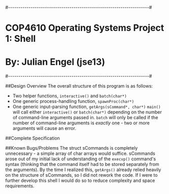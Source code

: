 #---------------------------------------------------------------------#
# COP4610 Operating Systems Project 1: Shell
# By: Julian Engel (jse13)
#---------------------------------------------------------------------#

##Design Overview
The overall structure of this program is as follows:
- Two helper functions, `interactive()` and `batch(char*)`
- One generic process-handling function, `spawnProc(char*)`
- One generic input-parsing function, `getArgs(sCommand*, char*)`
`main()` will call either `interactive()` or `batch(char*)` depending on the
number of command-line arguments passed in. `batch` will only be called
if the number of command-line arguments is *exactly* one - two or more
arguments will cause an error.

##Complete Specification

##Known Bugs/Problems
The struct sCommands is completely unnecessary - a simple array of char arrays
would suffice. sCommands arose out of my initial lack of understanding of the
`execvp()` command's syntax (thinking that the command itself had to be stored
separately from the arguments). By the time I realized this, `getArgs()` already
relied heavily on the structure of sCommands, so I did not rework the code. If
I were to further develop this shell I would do so to reduce complexity and 
space requirements. 

